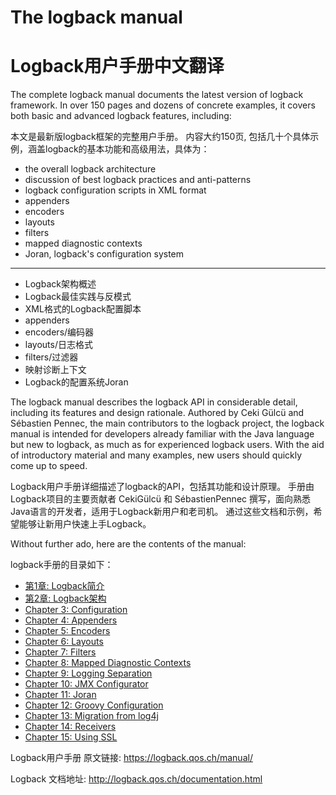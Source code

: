 # The logback manual

# Logback用户手册中文翻译

The complete logback manual documents the latest version of logback framework. In over 150 pages and dozens of concrete examples, it covers both basic and advanced logback features, including:

本文是最新版logback框架的完整用户手册。 内容大约150页, 包括几十个具体示例，涵盖logback的基本功能和高级用法，具体为：

- the overall logback architecture
- discussion of best logback practices and anti-patterns
- logback configuration scripts in XML format
- appenders
- encoders
- layouts
- filters
- mapped diagnostic contexts
- Joran, logback's configuration system

-----

 - Logback架构概述
 - Logback最佳实践与反模式
 - XML格式的Logback配置脚本
 - appenders
 - encoders/编码器
 - layouts/日志格式
 - filters/过滤器
 - 映射诊断上下文
 - Logback的配置系统Joran

The logback manual describes the logback API in considerable detail, including its features and design rationale. Authored by Ceki Gülcü and Sébastien Pennec, the main contributors to the logback project, the logback manual is intended for developers already familiar with the Java language but new to logback, as much as for experienced logback users. With the aid of introductory material and many examples, new users should quickly come up to speed.

Logback用户手册详细描述了logback的API，包括其功能和设计原理。
手册由Logback项目的主要贡献者 CekiGülcü 和 SébastienPennec 撰写，面向熟悉Java语言的开发者，适用于Logback新用户和老司机。
通过这些文档和示例，希望能够让新用户快速上手Logback。

Without further ado, here are the contents of the manual:

logback手册的目录如下：

- [第1章: Logback简介](./01_introduction.md)
- [第2章: Logback架构](./02_architecture.md)
- [Chapter 3: Configuration](./03_configuration.md)
- [Chapter 4: Appenders](./04_appenders.md)
- [Chapter 5: Encoders](./05_encoders.md)
- [Chapter 6: Layouts](./06_layouts.md)
- [Chapter 7: Filters](./07_filters.md)
- [Chapter 8: Mapped Diagnostic Contexts](./08_mdc.md)
- [Chapter 9: Logging Separation](./09_loggingSeparation.md)
- [Chapter 10: JMX Configurator](./10_jmxConfig.md)
- [Chapter 11: Joran](./11_onJoran.md)
- [Chapter 12: Groovy Configuration](./12_groovy.md)
- [Chapter 13: Migration from log4j](./13_migrationFromLog4j.md)
- [Chapter 14: Receivers](./14_receivers.md)
- [Chapter 15: Using SSL](./15_usingSSL.md)



Logback用户手册 原文链接: <https://logback.qos.ch/manual/>


Logback 文档地址: <http://logback.qos.ch/documentation.html>
